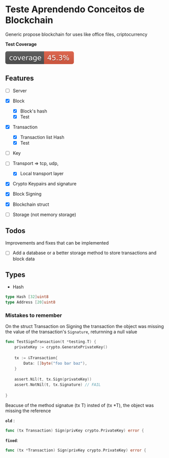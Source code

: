 # Teste Aprendendo Conceitos de Blockchain

Generic propose blockchain for uses like office files, criptocurrency

**Test Coverage**

![Coverage](coverage/badge.svg)

## Features

- [ ] Server
- [X] Block
    - [X] Block's hash
    - [x] Test
- [X] Transaction
    - [x] Transaction list Hash
    - [x] Test
- [ ] Key
- [ ] Transport => tcp, udp, 
    - [X] Local transport layer
- [X] Crypto Keypairs and signature
- [X] Block Signing
- [X] Blockchain struct
- [ ] Storage (not memory storage)


## Todos
Improvements and fixes that can be implemented

- [ ] Add a database or a better storage method to store transactions and block data

## Types 

- Hash

```go
type Hash [32]uint8
type Address [20]uint8
```

### Mistakes to remember 

On the struct Transaction on Signing the transaction the object was missing the value of the transaction's `Signature`, returnning a null value 

```go
func TestSignTransaction(t *testing.T) {
	privateKey := crypto.GeneratePrivateKey()

	tx := &Transaction{
		Data: []byte("foo bar baz"),
	}

	assert.Nil(t, tx.Sign(privateKey))
	assert.NotNil(t, tx.Signature) // FAIL

}
```
Beacuse of the method signatue (tx T) insted of (tx *T), the object was missing the reference

**`old`** :
```go
func (tx Transaction) Sign(privKey crypto.PrivateKey) error {
```

**`fixed`**:
 ```go
func (tx *Transaction) Sign(privKey crypto.PrivateKey) error {
````
